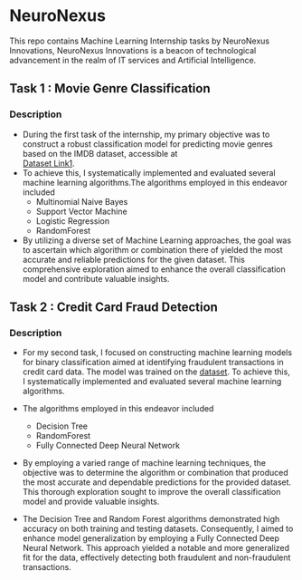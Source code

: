 # NeuroNexus
This repo contains Machine Learning Internship tasks by NeuroNexus Innovations, NeuroNexus Innovations is a beacon of technological advancement in the realm of IT services and Artificial Intelligence.

## Task 1 : Movie Genre Classification
### Description
* During the first task of the internship, my primary objective was to construct a 
robust classification model for predicting movie genres based on
 the IMDB dataset, 
accessible at \
 [Dataset Link1](https://www.kaggle.com/datasets/hijest/genre-classification-dataset-imdb).
* To achieve this, I systematically implemented and evaluated several machine learning algorithms.The algorithms employed in this endeavor included 
    * Multinomial Naive Bayes
    * Support Vector Machine
    * Logistic Regression 
    * RandomForest
* By utilizing a diverse set of Machine Learning approaches, the goal was to ascertain which algorithm or combination there of yielded the most accurate and reliable predictions for the given dataset. This comprehensive exploration aimed to enhance the overall classification model and contribute valuable insights.


## Task 2 : Credit Card Fraud Detection
### Description
* For my second task, I focused on constructing machine learning models for binary classification aimed at identifying fraudulent transactions in credit card data. The model was trained on the [dataset](https://www.kaggle.com/datasets/kartik2112/fraud-detection).
To achieve this, I systematically implemented and evaluated several machine learning algorithms.

* The algorithms employed in this endeavor included 
    * Decision Tree 
    * RandomForest
    * Fully Connected Deep Neural Network

* By employing a varied range of machine learning techniques, the objective was to determine the algorithm or combination that produced the most accurate and dependable predictions for the provided dataset. This thorough exploration sought to improve the overall classification model and provide valuable insights.

* The Decision Tree and Random Forest algorithms demonstrated high accuracy on both training and testing datasets. Consequently, I aimed to enhance model generalization by employing a Fully Connected Deep Neural Network. This approach yielded a notable and more generalized fit for the data, effectively detecting both fraudulent and non-fraudulent transactions.

